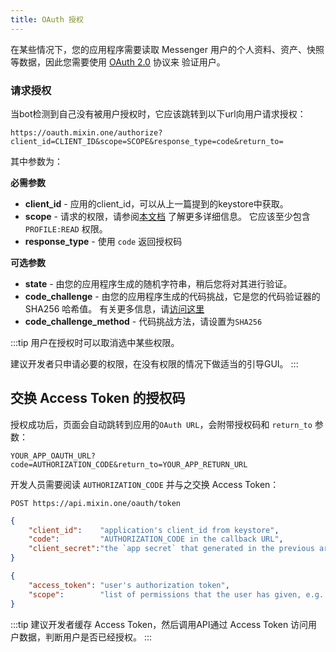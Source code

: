 ```yaml
---
title: OAuth 授权
---
```


在某些情况下，您的应用程序需要读取 Messenger 用户的个人资料、资产、快照等数据，因此您需要使用 [OAuth 2.0](https://tools.ietf.org/html/rfc6749) 协议来 验证用户。

### 请求授权

当bot检测到自己没有被用户授权时，它应该跳转到以下url向用户请求授权：

```
https://oauth.mixin.one/authorize?client_id=CLIENT_ID&scope=SCOPE&response_type=code&return_to=
```

其中参数为：

**必需参数**

- **client_id** - 应用的client_id，可以从上一篇提到的keystore中获取。
- **scope** - 请求的权限，请参阅[本文档](/api/oauth/scope/) 了解更多详细信息。 它应该至少包含`PROFILE:READ` 权限。
- **response_type** - 使用 `code` 返回授权码

**可选参数**

- **state** - 由您的应用程序生成的随机字符串，稍后您将对其进行验证。
- **code_challenge** - 由您的应用程序生成的代码挑战，它是您的代码验证器的 SHA256 哈希值。 有关更多信息，请[访问这里](https://www.oauth.com/oauth2-servers/pkce/authorization-request/)
- **code_challenge_method** - 代码挑战方法，请设置为`SHA256`

:::tip
用户在授权时可以取消选中某些权限。

建议开发者只申请必要的权限，在没有权限的情况下做适当的引导GUI。
:::

## 交换 Access Token 的授权码

授权成功后，页面会自动跳转到应用的`OAuth URL`，会附带授权码和 `return_to` 参数：

```
YOUR_APP_OAUTH_URL?code=AUTHORIZATION_CODE&return_to=YOUR_APP_RETURN_URL
```

开发人员需要阅读 `AUTHORIZATION_CODE` 并与之交换 Access Token：

```
POST https://api.mixin.one/oauth/token
```

```json title="Payload"
{
    "client_id":    "application's client_id from keystore",
    "code":         "AUTHORIZATION_CODE in the callback URL",
    "client_secret":"the `app secret` that generated in the previous article"
}
```

```json title="Response"
{
    "access_token": "user's authorization token",
    "scope":        "list of permissions that the user has given, e.g. 'PROFILE:READ ASSETS:READ'"
}
```

:::tip
建议开发者缓存 Access Token，然后调用API通过 Access Token 访问用户数据，判断用户是否已经授权。
:::

